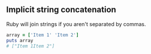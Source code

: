 ## Implicit string concatenation

Ruby will join strings if you aren't separated by commas.

```ruby
array = ['Item 1' 'Item 2']
puts array
# ["Item 1Item 2"]
```
